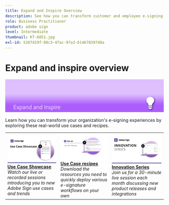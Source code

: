 ```yaml
---
title: Expand and Inspire Overview
description: See how you can transform customer and employee e-signing experiences through these inspirational use cases and ideas
role: Business Practitioner
product: adobe sign
level: Intermediate
thumbnail: KT-6851.jpg
exl-id: 5207d19f-08c3-4fac-97a3-61467839748a
---
```

# Expand and inspire overview

![Sign Expanc Image](../assets/Hero-Expand.png)

Learn how you can transform your organization's e-signing experiences by exploring these real-world use cases and recipes.

<table style="table-layout:fixed">
<tr>
  <td>
    <a href="use-case-showcase.md">
      <img alt="Use Case Showcase" src="../assets/UseCaseShowcaseR.png" />
    </a>
    <div>
    <a href="use-case-showcase.md"><strong>Use Case Showcase</strong></a>
    <br>
    <em>Watch our live or recorded sessions introducing you to new Adobe Sign use cases and trends</em>
  </td>
  <td>
    <a href="recipes.md">
      <img alt="Use case recipes" src="../assets/Expand_RecipeR.png" />
    </a>
    <div>
    <a href="recipes.md"><strong>Use Case recipes</strong></a>
    <br>
    <em>Download the resources you need to quickly deploy various e-signature workflows on your own</em>
  </td>
  <td>
    <a href="innovation-series.md">
      <img alt="Innovation Series" src="../assets/Innovation-Series_1280.png" />
    </a>
    <div>
    <a href="innovation-series.md"><strong>Innovation Series</strong></a>
    <br>
    <em>Join us for a 30-minute live session each month discussing new product releases and integrations</em>
  </td>
</tr>
</table>
